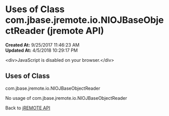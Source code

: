 # Uses of Class com.jbase.jremote.io.NIOJBaseObjectReader (jremote API)

**Created At:** 9/25/2017 11:46:23 AM  
**Updated At:** 4/5/2018 10:29:17 PM  

<script type="text/javascript"><!--
    try {
        if (location.href.indexOf('is-external=true') == -1) {
            parent.document.title="Uses of Class com.jbase.jremote.io.NIOJBaseObjectReader (jremote   API)";
        }
    }
    catch(err) {
    }
//--></script><noscript>&lt;div&gt;JavaScript is disabled on your browser.&lt;/div&gt;</noscript><!-- ========= START OF TOP NAVBAR ======= -->
<!--   -->

<script type="text/javascript"><!--
  allClassesLink = document.getElementById("allclasses_navbar_top");
  if(window==top) {
    allClassesLink.style.display = "block";
  }
  else {
    allClassesLink.style.display = "none";
  }
  //--></script>
<!--   -->
<!-- ========= END OF TOP NAVBAR ========= -->
## Uses of Class
com.jbase.jremote.io.NIOJBaseObjectReader

No usage of com.jbase.jremote.io.NIOJBaseObjectReader
<!-- ======= START OF BOTTOM NAVBAR ====== -->
<!--   -->


Back to [jREMOTE API](com_jbase_jremote_package-summary)
